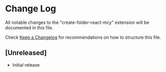 # Change Log

All notable changes to the "create-folder-react-mcy" extension will be documented in this file.

Check [Keep a Changelog](http://keepachangelog.com/) for recommendations on how to structure this file.

## [Unreleased]

- Initial release